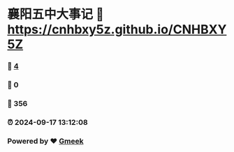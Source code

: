 # 襄阳五中大事记 :link: https://cnhbxy5z.github.io/CNHBXY5Z 
### :page_facing_up: [4](https://cnhbxy5z.github.io/CNHBXY5Z/tag.html) 
### :speech_balloon: 0 
### :hibiscus: 356 
### :alarm_clock: 2024-09-17 13:12:08 
### Powered by :heart: [Gmeek](https://github.com/Meekdai/Gmeek)
